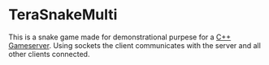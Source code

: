 # TeraSnakeMulti
This is a snake game made for demonstrational purpese for a [C++ Gameserver](https://github.com/Hampfh/GameServer). Using sockets the client communicates with the server and all other clients connected. 
